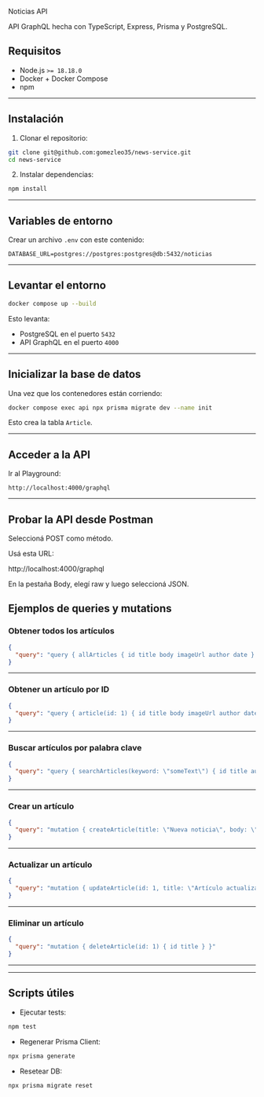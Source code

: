 Noticias API

API GraphQL hecha con TypeScript, Express, Prisma y PostgreSQL.

## Requisitos

- Node.js `>= 18.18.0`
- Docker + Docker Compose
- npm

---

## Instalación

1. Clonar el repositorio:

```bash
git clone git@github.com:gomezleo35/news-service.git
cd news-service
```

2. Instalar dependencias:

```bash
npm install
```

---

## Variables de entorno

Crear un archivo `.env` con este contenido:

```env
DATABASE_URL=postgres://postgres:postgres@db:5432/noticias
```

---

## Levantar el entorno

```bash
docker compose up --build
```

Esto levanta:

- PostgreSQL en el puerto `5432`
- API GraphQL en el puerto `4000`

---

## Inicializar la base de datos

Una vez que los contenedores están corriendo:

```bash
docker compose exec api npx prisma migrate dev --name init
```

Esto crea la tabla `Article`.

---

## Acceder a la API

Ir al Playground:

```
http://localhost:4000/graphql
```

---

## Probar la API desde Postman

Seleccioná POST como método.

Usá esta URL:

http://localhost:4000/graphql

En la pestaña Body, elegí raw y luego seleccioná JSON.

## Ejemplos de queries y mutations

### Obtener todos los artículos

```json
{
  "query": "query { allArticles { id title body imageUrl author date } }"
}
```

---

### Obtener un artículo por ID

```json
{
  "query": "query { article(id: 1) { id title body imageUrl author date } }"
}
```

---

### Buscar artículos por palabra clave

```json
{
  "query": "query { searchArticles(keyword: \"someText\") { id title author } }"
}
```

---

### Crear un artículo

```json
{
  "query": "mutation { createArticle(title: \"Nueva noticia\", body: \"Este es el contenido.\", imageUrl: \"https://ejemplo.com/image.jpg\", author: \"Juan\") { id title } }"
}
```

---

### Actualizar un artículo

```json
{
  "query": "mutation { updateArticle(id: 1, title: \"Artículo actualizado\", body: \"Nuevo contenido\") { id title body } }"
}
```

---

### Eliminar un artículo

```json
{
  "query": "mutation { deleteArticle(id: 1) { id title } }"
}
```

---

---

## Scripts útiles

- Ejecutar tests:

```bash
npm test
```

- Regenerar Prisma Client:

```bash
npx prisma generate
```

- Resetear DB:

```bash
npx prisma migrate reset
```

